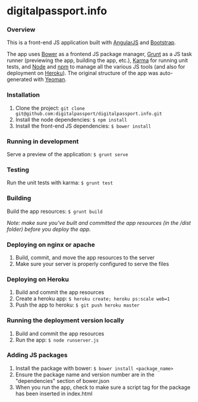 # digitalpassport.info

### Overview

This is a front-end JS application built with [AngularJS](https://angularjs.org/) and [Bootstrap](http://getbootstrap.com/).

The app uses [Bower](http://bower.io/) as a frontend JS package manager, [Grunt](http://gruntjs.com/) as a JS task runner (previewing the app, building the app, etc.), [Karma](http://karma-runner.github.io/0.12/index.html) for running unit tests, and [Node](https://nodejs.org/) and [npm](https://www.npmjs.com/) to manage all the various JS tools (and also for deployment on [Heroku](http://heroku.com)). The original structure of the app was auto-generated with [Yeoman](http://yeoman.io/).

### Installation

1. Clone the project: `git clone git@github.com:digitalpassport/digitalpassport.info.git`
2. Install the node dependencies: `$ npm install`
3. Install the front-end JS dependencies: `$ bower install`

### Running in development

Serve a preview of the application: `$ grunt serve`

### Testing

Run the unit tests with karma: `$ grunt test`

### Building

Build the app resources: `$ grunt build`

*Note: make sure you've built and committed the app resources (in the /dist folder) before you deploy the app.*

### Deploying on nginx or apache

1. Build, commit, and move the app resources to the server
2. Make sure your server is properly configured to serve the files

### Deploying on Heroku

1. Build and commit the app resources
2. Create a heroku app: `$ heroku create; heroku ps:scale web=1`
3. Push the app to heroku: `$ git push heroku master`

### Running the deployment version locally

1. Build and commit the app resources
2. Run the app: `$ node runserver.js`

### Adding JS packages

1. Install the package with bower: `$ bower install <package_name>`
2. Ensure the package name and version number are in the "dependencies" section of bower.json
3. When you run the app, check to make sure a script tag for the package has been inserted in index.html
